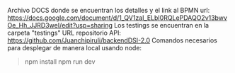 Archivo DOCS donde se encuentran los detalles y el link al BPMN
url: https://docs.google.com/document/d/1_QV1zaI_ELbI0RQLePDAQO2v13bwvOe_Hh_JJRD3weI/edit?usp=sharing
Los testings se encuentran en la carpeta "testings"
URL repositorio API: https://github.com/Juanchipiruli/backendDSI-2.0
Comandos necesarios para desplegar de manera local usando node:
>npm install
>npm run dev
